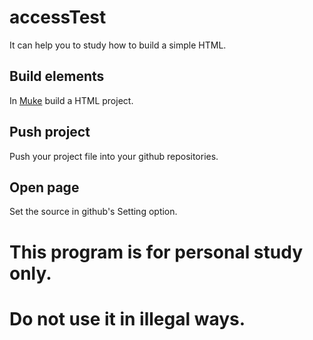 # accessTest

It can help you to study how to build a simple HTML.

## Build elements

In [Muke](https://app.mockplus.cn/) build a HTML project.

## Push project

Push your project file into your github repositories.

## Open page

Set the source in github's Setting option.

# This program is for personal study only.
# Do not use it in illegal ways.